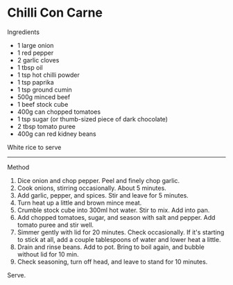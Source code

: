 # Chilli Con Carne

Ingredients

-   1 large onion
-   1 red pepper
-   2 garlic cloves
-   1 tbsp oil
-   1 tsp hot chilli powder
-   1 tsp paprika
-   1 tsp ground cumin
-   500g minced beef
-   1 beef stock cube
-   400g can chopped tomatoes
-   1 tsp sugar (or thumb-sized piece of dark chocolate)
-   2 tbsp tomato puree
-   400g can red kidney beans

White rice to serve

--------------------------------------------------------------------------------

Method

1.  Dice onion and chop pepper. Peel and finely chop garlic.
2.  Cook onions, stirring occasionally. About 5 minutes.
3.  Add garlic, pepper, and spices. Stir and leave for 5 minutes.
4.  Turn heat up a little and brown mince meat.
5.  Crumble stock cube into 300ml hot water. Stir to mix. Add into pan.
6.  Add chopped tomatoes, sugar, and season with salt and pepper. Add tomato
    puree and stir well.
7.  Simmer gently with lid for 20 minutes. Check occasionally. If it's starting
    to stick at all, add a couple tablespoons of water and lower heat a little.
8.  Drain and rinse beans. Add to pot. Bring to boil again, and bubble without
    lid for 10 min.
9.  Check seasoning, turn off head, and leave to stand for 10 minutes.

Serve.
